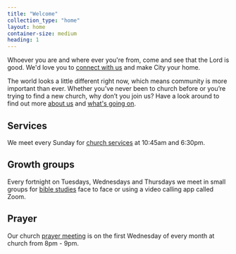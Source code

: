 ```yaml
---
title: "Welcome"
collection_type: "home"
layout: home
container-size: medium
heading: 1
---
```


Whoever you are and where ever you're from, come and see that the Lord is good. We'd love you to <a href="/connect/">connect with us</a> and make City your home.

The world looks a little different right now, which means community is more important than ever. Whether you’ve never been to church before or you’re trying to find a new church, why don’t you join us? Have a look around to find out more <a href="/about/">about us</a> and <a href="/whats-on/">what's going on</a>.

<div class="flex-row justify-center align-stretch">
  <div class="flex-small sm-one-third card bg-primary">
    <h2>Services</h2>
    <p>We meet every Sunday for <a href="/sunday/">church services</a> at 10:45am and 6:30pm.</p>
  </div>
  <div class="flex-small sm-one-third card bg-third">
    <h2>Growth groups</h2>
    <p>Every fortnight on Tuesdays, Wednesdays and Thursdays we meet in small groups for <a href="/whats-on/#growth-group">bible studies</a> face to face or using a video calling app called Zoom.</p>
  </div>
  <div class="flex-small sm-one-third card bg-secondary">
    <h2>Prayer</h2>
    <p>Our church <a href="/whats-on/#prayer">prayer meeting</a> is on the first Wednesday of every month at church from 8pm - 9pm.</p>
  </div>
</div>
